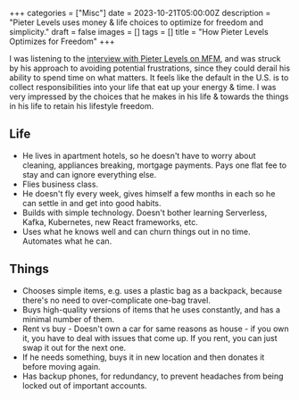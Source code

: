 +++
categories = ["Misc"]
date = 2023-10-21T05:00:00Z
description = "Pieter Levels uses money & life choices to optimize for freedom and simplicity."
draft = false
images = []
tags = []
title = "How Pieter Levels Optimizes for Freedom"
+++

I was listening to the [interview with Pieter Levels on MFM](https://www.mfmpod.com/pieter-levels-making-27m-a-year-with-no-employees/), and was struck by his approach to avoiding potential frustrations, since they could derail his ability to spend time on what matters. It feels like the default in the U.S. is to collect responsibilities into your life that eat up your energy & time. I was very impressed by the choices that he makes in his life & towards the things in his life to retain his lifestyle freedom.

## Life

- He lives in apartment hotels, so he doesn't have to worry about cleaning, appliances breaking, mortgage payments. Pays one flat fee to stay and can ignore everything else.
- Flies business class.
- He doesn't fly every week, gives himself a few months in each so he can settle in and get into good habits.
- Builds with simple technology. Doesn't bother learning Serverless, Kafka, Kubernetes, new React frameworks, etc.
- Uses what he knows well and can churn things out in no time. Automates what he can.

## Things

- Chooses simple items, e.g. uses a plastic bag as a backpack, because there's no need to over-complicate one-bag travel.
- Buys high-quality versions of items that he uses constantly, and has a minimal number of them.
- Rent vs buy - Doesn't own a car for same reasons as house - if you own it, you have to deal with issues that come up. If you rent, you can just swap it out for the next one.
- If he needs something, buys it in new location and then donates it before moving again.
- Has backup phones, for redundancy, to prevent headaches from being locked out of important accounts.
